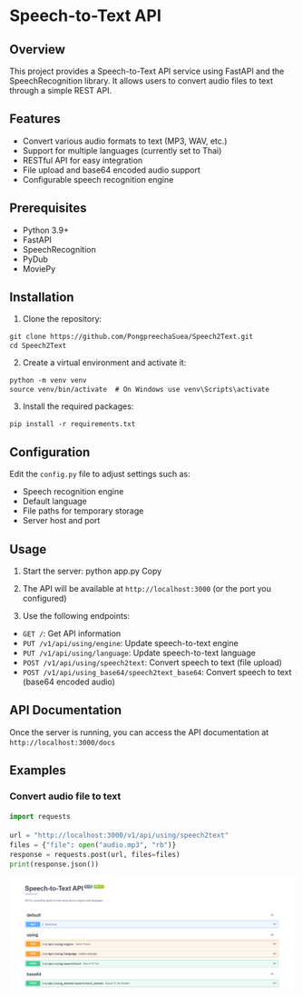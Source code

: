 # Speech-to-Text API

## Overview

This project provides a Speech-to-Text API service using FastAPI and the SpeechRecognition library. It allows users to convert audio files to text through a simple REST API.

## Features

- Convert various audio formats to text (MP3, WAV, etc.)
- Support for multiple languages (currently set to Thai)
- RESTful API for easy integration
- File upload and base64 encoded audio support
- Configurable speech recognition engine

## Prerequisites

- Python 3.9+
- FastAPI
- SpeechRecognition
- PyDub
- MoviePy

## Installation

1. Clone the repository:

```
git clone https://github.com/PongpreechaSuea/Speech2Text.git
cd Speech2Text
```

2. Create a virtual environment and activate it:

```
python -m venv venv
source venv/bin/activate  # On Windows use venv\Scripts\activate
```


3. Install the required packages:
```
pip install -r requirements.txt
```

## Configuration

Edit the `config.py` file to adjust settings such as:

- Speech recognition engine
- Default language
- File paths for temporary storage
- Server host and port

## Usage

1. Start the server:
python app.py
Copy
2. The API will be available at `http://localhost:3000` (or the port you configured)

3. Use the following endpoints:
- `GET /`: Get API information
- `PUT /v1/api/using/engine`: Update speech-to-text engine
- `PUT /v1/api/using/language`: Update speech-to-text language
- `POST /v1/api/using/speech2text`: Convert speech to text (file upload)
- `POST /v1/api/using_base64/speech2text_base64`: Convert speech to text (base64 encoded audio)

## API Documentation

Once the server is running, you can access the API documentation at `http://localhost:3000/docs`

## Examples

### Convert audio file to text

```python
import requests

url = "http://localhost:3000/v1/api/using/speech2text"
files = {"file": open("audio.mp3", "rb")}
response = requests.post(url, files=files)
print(response.json())
```

<p align="center">
  <img src="images/image1.png" alt="Speech-to-Text API Overview" width="800">
</p>